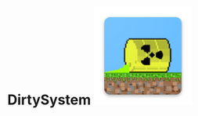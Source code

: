 # DirtySystem <img align="rigth" width="200" height="200" src="app/src/main/res/mipmap-xxxhdpi/ic_launcher.png">
